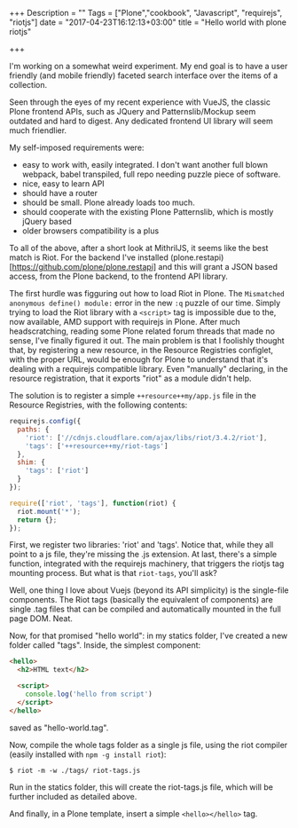 +++
Description = ""
Tags = ["Plone","cookbook", "Javascript", "requirejs", "riotjs"]
date = "2017-04-23T16:12:13+03:00"
title = "Hello world with plone riotjs"

+++

I'm working on a somewhat weird experiment. My end goal is to have a user
friendly (and mobile friendly) faceted search interface over the items of
a collection.

Seen through the eyes of my recent experience with VueJS, the
classic Plone frontend APIs, such as JQuery and Patternslib/Mockup seem
outdated and hard to digest. Any dedicated frontend UI library will seem much
friendlier.

My self-imposed requirements were:

* easy to work with, easily integrated. I don't want another full blown
  webpack, babel transpiled, full repo needing puzzle piece of software.
* nice, easy to learn API
* should have a router
* should be small. Plone already loads too much.
* should cooperate with the existing Plone Patternslib, which is mostly jQuery
  based
* older browsers compatibility is a plus

To all of the above, after a short look at MithrilJS, it seems like the best
match is Riot.  For the backend I've installed
(plone.restapi)[https://github.com/plone/plone.restapi] and this will grant
a JSON based access, from the Plone backend, to the frontend API library.

The first hurdle was figguring out how to load Riot in Plone. The ``Mismatched
anonymous define() module:`` error in the new ``:q`` puzzle of our time. Simply
trying to load the Riot library with a ``<script>`` tag is impossible due to
the, now available, AMD support with requirejs in Plone. After much
headscratching, reading some Plone related forum threads that made no sense,
I've finally figured it out. The main problem is that I foolishly thought that,
by registering a new resource, in the Resource Registries configlet, with the
proper URL, would be enough for Plone to understand that it's dealing with
a requirejs compatible library. Even "manually" declaring, in the resource
registration,  that it exports "riot" as a module didn't help.

The solution is to register a simple ``++resource++my/app.js`` file in the
Resource Registries, with the following contents:

```javascript
requirejs.config({
  paths: {
    'riot': ['//cdnjs.cloudflare.com/ajax/libs/riot/3.4.2/riot'],
    'tags': ['++resource++my/riot-tags']
  },
  shim: {
    'tags': ['riot']
  }
});

require(['riot', 'tags'], function(riot) {
  riot.mount('*');
  return {};
});
```

First, we register two libraries: 'riot' and 'tags'. Notice that, while they
all point to a js file, they're missing the .js extension. At last, there's
a simple function, integrated with the requirejs machinery, that triggers the
riotjs tag mounting process. But what is that ``riot-tags``, you'll ask?

Well, one thing I love about Vuejs (beyond its API simplicity) is the single-file
components. The Riot tags (basically the equivalent of components) are single
.tag files that can be compiled and automatically mounted in the full page DOM.
Neat.

Now, for that promised "hello world": in my statics folder, I've created a new
folder called "tags". Inside, the simplest component:

```html
<hello>
  <h2>HTML text</h2>

  <script>
    console.log('hello from script')
  </script>
</hello>
```

saved as "hello-world.tag".

Now, compile the whole tags folder as a single js file, using the riot compiler
(easily installed with ``npm -g install riot``):

```
$ riot -m -w ./tags/ riot-tags.js
```

Run in the statics folder, this will create the riot-tags.js file, which will
be further included as detailed above.

And finally, in a Plone template, insert a simple ``<hello></hello>`` tag.
